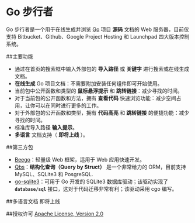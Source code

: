 Go 步行者
========

Go 步行者是一个用于在线生成并浏览 <a target="_blank" href="http://golang.org/">Go</a> 项目 <b>源码</b> 文档的 Web 服务器，目前仅支持 Bitbucket、Github、Google Project Hosting 和 Launchpad 四大版本控制系统。

##主要功能
- 通过在首页的搜索框中输入外部包的 **导入路径** 或 **关键字** 进行搜索或在线生成文档。
- **在线生成** Go 项目文档：不需要附加安装任何组件即可开始使用。
- 当前包中公开函数和类型的 **鼠标悬浮提示** 和 **跳转链接**：减少寻找的时间。
- 对于当前包的公开函数和方法，拥有 **查看代码** 快速浏览功能：减少空间占用，让你可以在同时进行更多的工作。
- 对于外部包的公开函数和类型，拥有 **代码高亮** 和 **跳转链接** 的便捷功能：减少寻找的时间。
- 标准库导入路径 **输入提示**。
- **多语言** 文档支持（ **即将上线** ）。

##第三方包
- [Beego](https://github.com/astaxie/beego)：轻量级 Web 框架，适用于 Web 应用快速开发。
- [Qbs](https://github.com/coocood/qbs)：**结构化查询（Query by Struct）** 是一个非常给力的 ORM，目前支持 MySQL、SQLite3 和 PosgreSQL.
- [go-sqlite3](http://gowalker.org/github.com/mattn/go-sqlite3)：可用于 Go 开发的 SQLite3 数据库驱动；该驱动实现了 **`database/sql`** 接口，这对于代码迁移非常有利；该驱动采用 cgo 编写。

##多语言文档
即将上线

##授权许可
[Apache License, Version 2.0](http://www.apache.org/licenses/LICENSE-2.0.html)